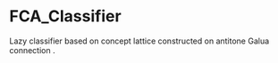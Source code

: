 # FCA_Classifier

Lazy classifier based on concept lattice сonstructed on antitone Galua connection .
